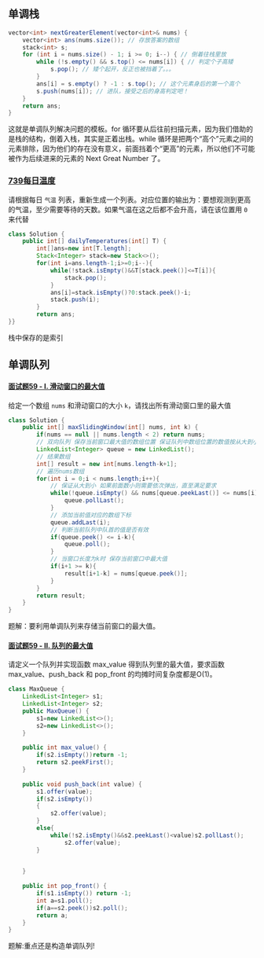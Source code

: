## 单调栈

```java
vector<int> nextGreaterElement(vector<int>& nums) {
    vector<int> ans(nums.size()); // 存放答案的数组
    stack<int> s;
    for (int i = nums.size() - 1; i >= 0; i--) { // 倒着往栈里放
        while (!s.empty() && s.top() <= nums[i]) { // 判定个子高矮
            s.pop(); // 矮个起开，反正也被挡着了。。。
        }
        ans[i] = s.empty() ? -1 : s.top(); // 这个元素身后的第一个高个
        s.push(nums[i]); // 进队，接受之后的身高判定吧！
    }
    return ans;
}
```

这就是单调队列解决问题的模板。for 循环要从后往前扫描元素，因为我们借助的是栈的结构，倒着入栈，其实是正着出栈。while 循环是把两个“高个”元素之间的元素排除，因为他们的存在没有意义，前面挡着个“更高”的元素，所以他们不可能被作为后续进来的元素的 Next Great Number 了。

### [739每日温度](https://leetcode-cn.com/problems/daily-temperatures/)

请根据每日 `气温` 列表，重新生成一个列表。对应位置的输出为：要想观测到更高的气温，至少需要等待的天数。如果气温在这之后都不会升高，请在该位置用 `0` 来代替

```java
class Solution {
    public int[] dailyTemperatures(int[] T) {
        int[]ans=new int[T.length];
        Stack<Integer> stack=new Stack<>();
        for(int i=ans.length-1;i>=0;i--){
            while(!stack.isEmpty()&&T[stack.peek()]<=T[i]){
                stack.pop();
            }
            ans[i]=stack.isEmpty()?0:stack.peek()-i;
            stack.push(i);
        }
        return ans;
}}
```

栈中保存的是索引

## 单调队列



#### [面试题59 - I. 滑动窗口的最大值](https://leetcode-cn.com/problems/hua-dong-chuang-kou-de-zui-da-zhi-lcof/)

给定一个数组 `nums` 和滑动窗口的大小 `k`，请找出所有滑动窗口里的最大值

```java
class Solution {
    public int[] maxSlidingWindow(int[] nums, int k) {
        if(nums == null || nums.length < 2) return nums;
        // 双向队列 保存当前窗口最大值的数组位置 保证队列中数组位置的数值按从大到小排序
        LinkedList<Integer> queue = new LinkedList();
        // 结果数组
        int[] result = new int[nums.length-k+1];
        // 遍历nums数组
        for(int i = 0;i < nums.length;i++){
            // 保证从大到小 如果前面数小则需要依次弹出，直至满足要求
            while(!queue.isEmpty() && nums[queue.peekLast()] <= nums[i]){
                queue.pollLast();
            }
            // 添加当前值对应的数组下标
            queue.addLast(i);
            // 判断当前队列中队首的值是否有效
            if(queue.peek() <= i-k){
                queue.poll();   
            } 
            // 当窗口长度为k时 保存当前窗口中最大值
            if(i+1 >= k){
                result[i+1-k] = nums[queue.peek()];
            }
        }
        return result;
    }
}
```

题解：要利用单调队列来存储当前窗口的最大值。

#### [面试题59 - II. 队列的最大值](https://leetcode-cn.com/problems/dui-lie-de-zui-da-zhi-lcof/)

请定义一个队列并实现函数 max_value 得到队列里的最大值，要求函数max_value、push_back 和 pop_front 的均摊时间复杂度都是O(1)。

```java
class MaxQueue {
    LinkedList<Integer> s1;
    LinkedList<Integer> s2;
    public MaxQueue() {
        s1=new LinkedList<>();
        s2=new LinkedList<>();
    }
    
    public int max_value() {
        if(s2.isEmpty())return -1;
        return s2.peekFirst();
    }
    
    public void push_back(int value) {
        s1.offer(value);
        if(s2.isEmpty()) 
        {
            s2.offer(value);
        }
        else{
            while(!s2.isEmpty()&&s2.peekLast()<value)s2.pollLast();
                s2.offer(value);
        }
        

    }
    
    public int pop_front() {
        if(s1.isEmpty()) return -1;
        int a=s1.poll();
        if(a==s2.peek())s2.poll();
        return a;
    }
}

```

题解:重点还是构造单调队列!


